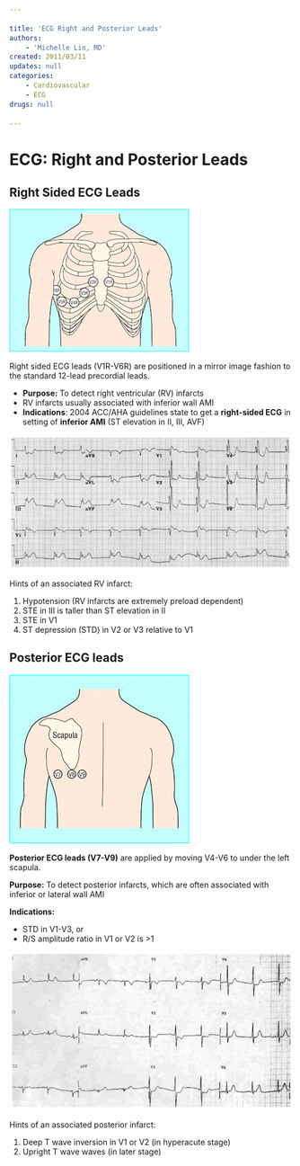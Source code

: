 ```yaml
---

title: 'ECG Right and Posterior Leads'
authors:
    - 'Michelle Lin, MD'
created: 2011/03/11
updates: null
categories:
    - Cardiovascular
    - ECG
drugs: null

---
```




# ECG: Right and Posterior Leads

## Right Sided ECG Leads

**![](image-1.png)**

Right sided ECG leads (V1R-V6R) are positioned in a mirror image fashion to the standard 12-lead precordial leads.

-   **Purpose:** To detect right ventricular (RV) infarcts
-   RV infarcts usually associated with inferior wall AMI
-   **Indications**: 2004 ACC/AHA guidelines state to get a **right-sided ECG** in setting of **inferior AMI** (ST elevation in II, III, AVF)

![](image-2.png)

Hints of an associated RV infarct:

1.  Hypotension (RV infarcts are extremely preload dependent) 
2.  STE in III is taller than ST elevation in II
3.  STE in V1
4.  ST depression (STD) in V2 or V3 relative to V1 

## Posterior ECG leads

![](image-3.png)

**Posterior ECG leads (V7-V9)** are applied by moving V4-V6 to under the left scapula.

**Purpose:** To detect posterior infarcts, which are often associated with inferior or lateral wall AMI

**Indications:** 
-   STD in V1-V3, or 
-   R/S amplitude ratio in V1 or V2 is &gt;1 

![](image-4.png)

Hints of an associated posterior infarct:

1.  Deep T wave inversion in V1 or V2 (in hyperacute stage) 
2.  Upright T wave waves (in later stage)
